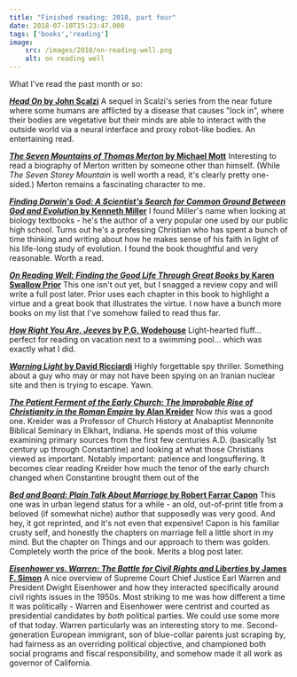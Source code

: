```yaml
---
title: "Finished reading: 2018, part four"
date: 2018-07-10T15:23:47.000
tags: ['books','reading']
image: 
    src: /images/2018/on-reading-well.png
    alt: on reading well
---
```


What I've read the past month or so:

**[_Head On_ by John Scalzi](https://amzn.to/2L0hl89)** A sequel in Scalzi's series from the near future where some humans are afflicted by a disease that causes "lock in", where their bodies are vegetative but their minds are able to interact with the outside world via a neural interface and proxy robot-like bodies. An entertaining read.

**[_The Seven Mountains of Thomas Merton_ by Michael Mott](https://amzn.to/2J5iOIB)** Interesting to read a biography of Merton written by someone other than himself. (While _The Seven Storey Mountain_ is well worth a read, it's clearly pretty one-sided.) Merton remains a fascinating character to me.

**[_Finding Darwin's God: A Scientist's Search for Common Ground Between God and Evolution_ by Kenneth Miller](https://amzn.to/2ukhU5R)** I found Miller's name when looking at biology textbooks - he's the author of a very popular one used by our public high school. Turns out he's a professing Christian who has spent a bunch of time thinking and writing about how he makes sense of his faith in light of his life-long study of evolution. I found the book thoughtful and very reasonable. Worth a read.

**[_On Reading Well: Finding the Good Life Through Great Books_ by Karen Swallow Prior](https://amzn.to/2J8Rt8n)** This one isn't out yet, but I snagged a review copy and will write a full post later. Prior uses each chapter in this book to highlight a virtue and a great book that illustrates the virtue. I now have a bunch more books on my list that I've somehow failed to read thus far.

**[_How Right You Are, Jeeves_ by P.G. Wodehouse](https://amzn.to/2u6TpK6)** Light-hearted fluff... perfect for reading on vacation next to a swimming pool... which was exactly what I did.

**[_Warning Light_ by David Ricciardi](https://amzn.to/2zqYH8k)** Highly forgettable spy thriller. Something about a guy who may or may not have been spying on an Iranian nuclear site and then is trying to escape. Yawn.

**[_The Patient Ferment of the Early Church: The Improbable Rise of Christianity in the Roman Empire_ by Alan Kreider](https://amzn.to/2m6dOKK)** Now _this_ was a good one. Kreider was a Professor of Church History at Anabaptist Mennonite Biblical Seminary in Elkhart, Indiana. He spends most of this volume examining primary sources from the first few centuries A.D. (basically 1st century up through Constantine) and looking at what those Christians viewed as important. Notably important: patience and longsuffering. It becomes clear reading Kreider how much the tenor of the early church changed when Constantine brought them out of the

**[_Bed and Board: Plain Talk About Marriage_ by Robert Farrar Capon](https://amzn.to/2u6TH3L)** This one was in urban legend status for a while - an old, out-of-print title from a beloved (if somewhat niche) author that supposedly was very good. And hey, it got reprinted, and it's not even that expensive! Capon is his familiar crusty self, and honestly the chapters on marriage fell a little short in my mind. But the chapter on Things and our approach to them was golden. Completely worth the price of the book. Merits a blog post later.

**[_Eisenhower vs. Warren: The Battle for Civil Rights and Liberties_ by James F. Simon](https://amzn.to/2m1Hgl8)** A nice overview of Supreme Court Chief Justice Earl Warren and President Dwight Eisenhower and how they interacted specifically around civil rights issues in the 1950s. Most striking to me was how different a time it was politically - Warren and Eisenhower were centrist and courted as presidential candidates by _both_ political parties. We could use some more of that today. Warren particularly was an interesting story to me. Second-generation European immigrant, son of blue-collar parents just scraping by, had fairness as an overriding political objective, and championed both social programs and fiscal responsibility, and somehow made it all work as governor of California.
